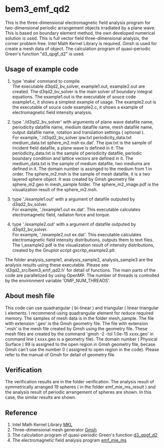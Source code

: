 # bem3_emf_qd2
This is the three-dimensional electromagnetic field analysis program for two-dimensional periodic arrangement objects irradiated by a plane wave. 
This is based on boundary element method, the own developed numerical solution is used.
This is full vector field three-dimensional analysis, the corner problem free. 
Intel Math Kernel Library is required. 
Gmsh is used for create a mesh data of object. 
The calculation program of quasi-periodic Green's function "d3_qpgf_d2" is used.


## Usage of example code
1. type 'make' command to compile  
   The executable d3qd2_bv_solver, example1.out, example2.out are created. 
   The d3qd2_bv_solver is the main solver of boundary integral equations. 
   The example1.out is the executable of souce code example1.c, it shows a simplest example of usage. 
   The example2.out is the executable of souce code example2.c, it shows a example of electromagnetic field intensity analysis.  

2. type './d3qd2_bv_solver' with arguments of plane wave datafile name, periodicity datafile name, medium datafile name, mesh datafile name, output datafile name,
   rotation and translation settings ( optional ).   
   For example, './d3qd2_bv_solver ipw.txt periodicity_data.txt medium_data.txt sphere_m2.msh ex.dat'. 
   The ipw.txt is the sample of incident field datafile, a plane wave is defined in it. 
   The periodicity_data.txt is the sample of periodicity datafile, periodic boundary condition and lattice vectors are defined in it. 
   The medium_data.txt is the sample of medium datafile, two mediums are defined in it. The domain number is assinged to the medium from 1 in order. 
   The sphere_m2.msh is the sample of mesh datafile, it is a two layered sphere object. It was created by Gmsh geometry file sphere_m2.geo in mesh_sample folder.
   The sphere_m2_image.pdf is the visualization result of the sphere_m2.msh.

3. type './example1.out' with a argument of datafile outputed by d3qd2_bv_solver.  
   For example, './example1.out ex.dat'. This executable calculates electromagnetic field, radiaton force and torque.  
   
4. type './example2.out' with a argument of datafile outputed by d3qd2_bv_solver.  
   For example, './example2.out ex.dat'. This executable calculates electromagnetic field intensity distributions, outputs them to text files. 
   The I_example2.pdf is the visualization result of intensity distributions, created by the Gnuplot script gscritp_example2.plt.

The folder analysis_sample1, analysis_sample2, analysis_sample3 are the analysis results using these executable. 
Please see 'd3qd2_src/bem3_emf_qd2.h' for detail of functions. The main parts of the code are parallelized by using OpenMP. The number of threads is controlled by the environment variable 'OMP_NUM_THREADS'.  

## About mesh file 
This code can use quadrangular ( bi-linear ) and triangular ( linear triangular ) elements. I recommend using quadrangular element for reduce required memory. The samples of mesh data is in the folder mesh_sample. The file with extension '.geo' is the Gmsh geometry file. The file with extension '.msh' is the mesh file created by Gmsh using the geometry file. These mesh files are created by the command 'gmsh -2 -tol 1.0e-15 xxxx.geo' in command line ( xxxx.geo is a geometry file). The domain number ( Physical Surface ) 99 is assigned to the open region in Gmsh geometry file, becase Gmsh can't use the number 0 ( assigned to open region in the code). Please refer to the manual of Gmsh for detail of geometry file.  

## Verification  
The verification results are in the folder verification. The analysis result of symmetrically arranged 19 spheres ( in the folder emf_mie_ms_result ) and the analysis result of periodic arrangement of spheres are shown. In this case, the similar results are shown.  

## Reference
1. Intel Math Kernel Library [MKL](https://software.intel.com/mkl)
2. Three-dimensional mesh generator [Gmsh](https://gmsh.info/)
3. The calculation program of quasi-periodic Green's function [d3_qpgf_d2](https://github.com/akohta/d3_qpgf_d2/)
4. The electromagnetic field analysis program [emf_mie_ms](https://github.com/akohta/emf_mie_ms/)
